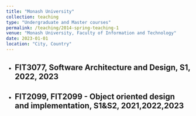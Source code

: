 ```yaml
---
title: "Monash University"
collection: teaching
type: "Undergraduate and Master courses"
permalink: /teaching/2014-spring-teaching-1
venue: "Monash University, Faculty of Information and Technology"
date: 2023-01-01
location: "City, Country"
---
```


- ## FIT3077, Software Architecture and Design, S1, 2022, 2023
- ## FIT2099, FIT2099 - Object oriented design and implementation, S1&S2, 2021,2022,2023
